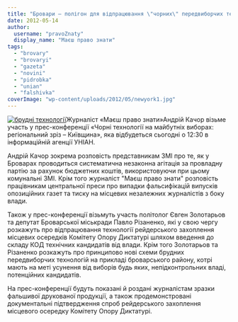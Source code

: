 ```yaml
---
title: "Бровари – полігон для відпрацювання \"чорних\" передвиборчих технологій?"
date: 2012-05-14
author: 
  username: "pravoZnaty"
  display_name: "Маєш право знати"
tags: 
  - "brovary"
  - "brovaryi"
  - "gazeta"
  - "novini"
  - "pidrobka"
  - "unian"
  - "falshivka"
coverImage: "wp-content/uploads/2012/05/newyork1.jpg"
---
```


[![](https://mpz.brovary.org/wp-content/uploads/2012/05/newyork1.jpg "брудні технології")](https://mpz.brovary.org/wp-content/uploads/2012/05/newyork1.jpg)Журналіст «Маєш право знати»Андрій Качор візьме участь у прес-конференції «Чорні технології на майбутніх виборах: регіональний зріз – Київщина», яка відбудеться сьогодні о 12:30 в інформаційній агенції УНІАН.

Андрій Качор зокрема розповість представникам ЗМІ про те, як у Броварах проводиться систематична незаконна агітація за провладну партію за рахунок бюджетних коштів, використовуючи при цьому комунальні ЗМІ. Крім того журналіст "Маєш право знати" розповість працівникам центральної преси про випадки фальсифікацій випусків опозиційних газет та тиску на місцевих незалежних журналістів з боку влади.

Також у прес-конференції візьмуть участь політолог Євген Золотарьов та депутат Броварської міськради Павло Різаненко, які у свою чергу розкажуть про відпрацювання технології рейдерського захоплення місцевих осередків Комітету Опору Диктатурі шляхом введення до складу КОД технічних кандидатів від влади. Крім того Золотарьов та Різаненко розкажуть про принципово нові схеми брудних передвиборчих технологій на прикладі броварського району, котрі мають на меті усунення від виборів будь яких, непідконтрольних владі, потенційних кандидатів.

На прес-конференції будуть показані й роздані журналістам зразки фальшивої друкованої продукції, а також продемонстровані документальні підтвердження спроб рейдерського захоплення місцевого осередку Комітету Опору Диктатурі.
